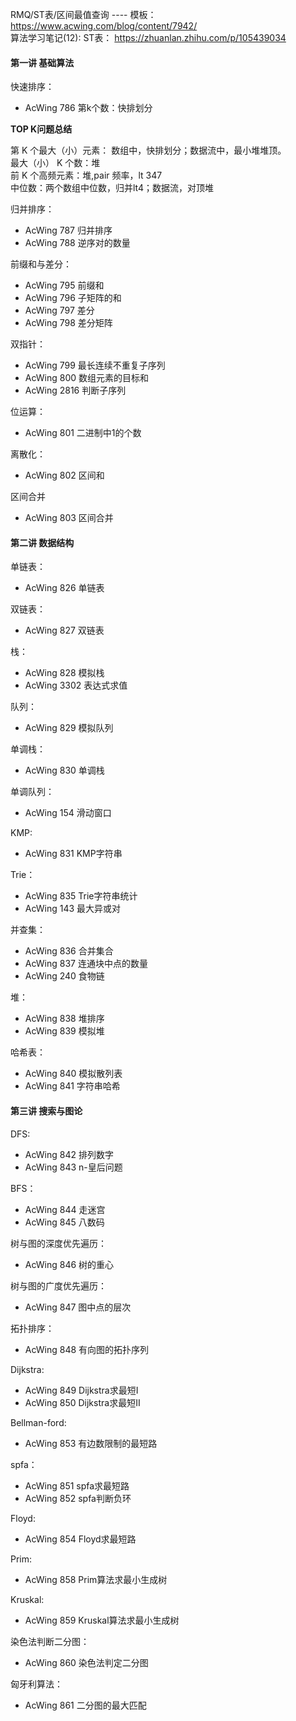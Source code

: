 
RMQ/ST表/区间最值查询 ---- 模板： https://www.acwing.com/blog/content/7942/     
算法学习笔记(12): ST表： https://zhuanlan.zhihu.com/p/105439034     


####  第一讲 基础算法

快速排序：
- AcWing 786 第k个数：快排划分


**TOP K问题总结**

第 K 个最大（小）元素： 数组中，快排划分；数据流中，最小堆堆顶。    
最大（小） K 个数：堆     
前 K 个高频元素：堆,pair 频率，lt 347     
中位数：两个数组中位数，归并lt4；数据流，对顶堆    


归并排序：
- AcWing 787 归并排序
- AcWing 788 逆序对的数量


前缀和与差分：
- AcWing 795 前缀和
- AcWing 796 子矩阵的和
- AcWing 797 差分
- AcWing 798 差分矩阵

双指针：
- AcWing 799 最长连续不重复子序列
- AcWing 800 数组元素的目标和
- AcWing 2816 判断子序列

位运算：
- AcWing 801 二进制中1的个数

离散化：
- AcWing 802 区间和

区间合并
- AcWing 803 区间合并

#### 第二讲 数据结构

单链表：
- AcWing 826 单链表

双链表：
- AcWing 827 双链表

栈：
- AcWing 828 模拟栈
- AcWing  3302 表达式求值

队列：
- AcWing 829 模拟队列

单调栈：
- AcWing 830 单调栈

单调队列：
- AcWing 154 滑动窗口

KMP:
- AcWing 831 KMP字符串

Trie：
- AcWing 835 Trie字符串统计
- AcWing 143 最大异或对

并查集：
- AcWing 836 合并集合
- AcWing 837 连通块中点的数量
- AcWing 240 食物链

堆：
- AcWing 838 堆排序
- AcWing 839 模拟堆

哈希表：
- AcWing 840 模拟散列表
- AcWing 841 字符串哈希

#### 第三讲 搜索与图论

DFS:
- AcWing 842 排列数字
- AcWing 843 n-皇后问题

BFS：
- AcWing 844 走迷宫
- AcWing 845 八数码

树与图的深度优先遍历：
- AcWing 846 树的重心

树与图的广度优先遍历：
- AcWing 847 图中点的层次

拓扑排序：
- AcWing 848 有向图的拓扑序列

Dijkstra:
- AcWing 849 Dijkstra求最短I
- AcWing 850 Dijkstra求最短II


Bellman-ford:
- AcWing 853 有边数限制的最短路

spfa：
- AcWing 851 spfa求最短路
- AcWing 852 spfa判断负环

Floyd:
- AcWing 854 Floyd求最短路

Prim:
- AcWing 858 Prim算法求最小生成树

Kruskal:
- AcWing 859 Kruskal算法求最小生成树

染色法判断二分图：
- AcWing 860 染色法判定二分图

匈牙利算法：
- AcWing 861 二分图的最大匹配
